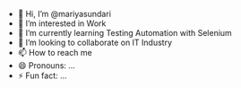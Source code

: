 - 👋 Hi, I’m @mariyasundari
- 👀 I’m interested in Work
- 🌱 I’m currently learning Testing Automation with Selenium
- 💞️ I’m looking to collaborate on IT Industry
- 📫 How to reach me 
- 😄 Pronouns: ...
- ⚡ Fun fact: ...

<!---
mariyasundari/mariyasundari is a ✨ special ✨ repository because its `README.md` (this file) appears on your GitHub profile.
You can click the Preview link to take a look at your changes.
--->
